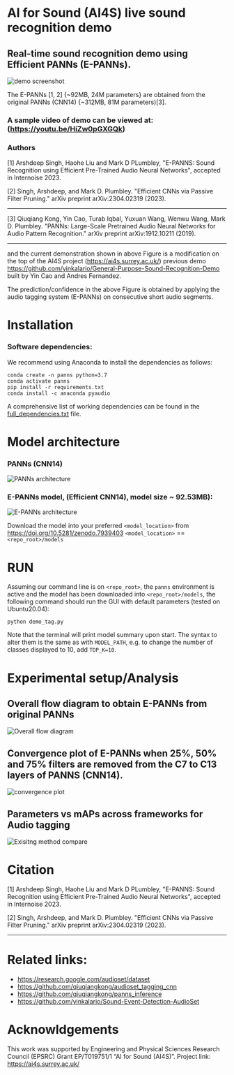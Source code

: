 # AI for Sound (AI4S) live sound recognition demo

## Real-time sound recognition demo using Efficient PANNs (E-PANNs).
![demo screenshot](config/demo_image.png)



The E-PANNs [1, 2] {~92MB, 24M parameters} are obtained from the original PANNs (CNN14) {~312MB, 81M parameters)[3].


### A sample video of demo can be viewed at: (https://youtu.be/HiZw0pGXGQk)

### Authors

[1] Arshdeep Singh, Haohe Liu and Mark D PLumbley, "E-PANNS: Sound Recognition using Efficient Pre-Trained Audio Neural Networks", accepted in Internoise 2023.

[2] Singh, Arshdeep, and Mark D. Plumbley. "Efficient CNNs via Passive Filter Pruning." arXiv preprint arXiv:2304.02319 (2023). 

---

[3] Qiuqiang Kong, Yin Cao, Turab Iqbal, Yuxuan Wang, Wenwu Wang, Mark D. Plumbley. "PANNs: Large-Scale Pretrained Audio Neural Networks for Audio Pattern Recognition." arXiv preprint arXiv:1912.10211 (2019).

---

and the current demonstration shown in above Figure is a modification on the top of the AI4S project (https://ai4s.surrey.ac.uk/) previous demo https://github.com/yinkalario/General-Purpose-Sound-Recognition-Demo  built by Yin Cao and Andres Fernandez. 



The prediction/confidence in the above  Figure is obtained by applying the audio tagging system (E-PANNs) on consecutive short audio segments.  







# Installation

### Software dependencies:

We recommend using Anaconda to install the dependencies as follows:

```
conda create -n panns python=3.7
conda activate panns
pip install -r requirements.txt
conda install -c anaconda pyaudio
```

A comprehensive list of working dependencies can be found in the [full_dependencies.txt](assets/full_dependencies.txt) file.

# Model architecture
### PANNs (CNN14)
![PANNs architecture](config/internoise_figures-Page-3.jpg)


### E-PANNs model, (Efficient CNN14), model size ~ 92.53MB): 
![E-PANNs architecture](config/internoise_figures-Page-2.jpg)



Download the model into your preferred `<model_location>` from https://doi.org/10.5281/zenodo.7939403
`<model_location>` == `<repo_root>/models`



# RUN

Assuming our command line is on `<repo_root>`, the `panns` environment is active and the model has been downloaded into `<repo_root>/models`, the following command should run the GUI with default parameters (tested on Ubuntu20.04):


```
python demo_tag.py
```

Note that the terminal will print model summary upon start. The syntax to alter them is the same as with `MODEL_PATH`, e.g. to change the number of classes displayed to 10, add `TOP_K=10`.

# Experimental setup/Analysis
## Overall flow diagram to obtain E-PANNs from original PANNs
![Overall flow diagram](config/internoise_overall.jpg)

## Convergence plot of E-PANNs when 25%, 50% and 75% filters are removed from the C7 to C13 layers of PANNS (CNN14).
![convergence plot](config/PANNs_pruning_ratio_covergence.png)
## Parameters vs mAPs across frameworks for Audio tagging
![Exisitng method compare](config/internoise_figures-Page-1.jpg)


# Citation

[1] Arshdeep Singh, Haohe Liu and Mark D PLumbley, "E-PANNS: Sound Recognition using Efficient Pre-Trained Audio Neural Networks", accepted in Internoise 2023.

[2] Singh, Arshdeep, and Mark D. Plumbley. "Efficient CNNs via Passive Filter Pruning." arXiv preprint arXiv:2304.02319 (2023). 


---

# Related links:

* https://research.google.com/audioset/dataset
* https://github.com/qiuqiangkong/audioset_tagging_cnn
* https://github.com/qiuqiangkong/panns_inference
* https://github.com/yinkalario/Sound-Event-Detection-AudioSet

# Acknowldgements
This work was supported by Engineering and Physical Sciences Research Council (EPSRC) Grant EP/T019751/1 “AI for Sound (AI4S)”. Project link:  https://ai4s.surrey.ac.uk/
